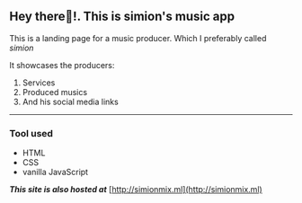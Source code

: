 ## Hey there👋!. This is simion's music app


This is a landing page for a music producer. 
Which I preferably called _simion_

It showcases the producers:
1. Services 
2. Produced musics
3. And his social media links
----

### Tool used
- HTML
- CSS
- vanilla JavaScript

___This site is also hosted at___ [http://simionmix.ml](http://simionmix.ml)

